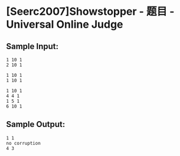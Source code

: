 # [Seerc2007]Showstopper - 题目 - Universal Online Judge


## Sample Input: 
```
1 10 1
2 10 1

1 10 1
1 10 1

1 10 1
4 4 1
1 5 1
6 10 1
```

## Sample Output: 
```
1 1
no corruption
4 3
```
